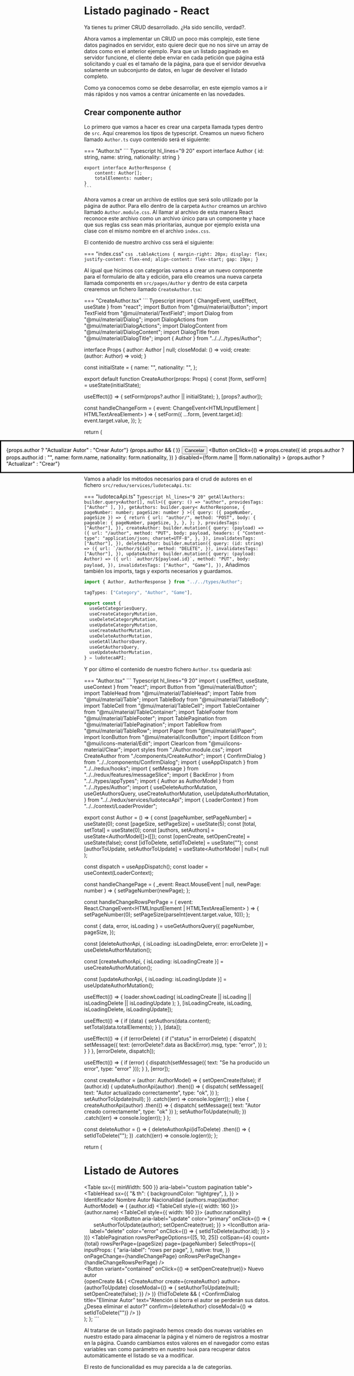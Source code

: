 # Listado paginado - React

Ya tienes tu primer CRUD desarrollado. ¿Ha sido sencillo, verdad?.

Ahora vamos a implementar un CRUD un poco más complejo, este tiene datos paginados en servidor, esto quiere decir que no nos sirve un array de datos como en el anterior ejemplo. 
Para que un listado paginado en servidor funcione, el cliente debe enviar en cada petición que página está solicitando y cual es el tamaño de la página, para que el servidor devuelva solamente un subconjunto de datos, en lugar de devolver el listado completo.

Como ya conocemos como se debe desarrollar, en este ejemplo vamos a ir más rápidos y nos vamos a centrar únicamente en las novedades.


## Crear componente author

Lo primero que vamos a hacer es crear una carpeta llamada types dentro de `src`. Aquí crearemos los tipos de typescript. Creamos un nuevo fichero llamado `Author.ts` cuyo contenido será el siguiente:

=== "Author.ts" 
    ``` Typescript hl_lines="9 20"
    export interface Author {
        id: string,
        name: string,
        nationality: string
    }

    export interface AuthorResponse {
        content: Author[];
        totalElements: number;
    }
    ```

Ahora vamos a crear un archivo de estilos que será solo utilizado por la página de author. Para ello dentro de la carpeta `Author` creamos un archivo llamado `Author.module.css`. Al llamar al archivo de esta manera React reconoce este archivo como un archivo único para un componente y hace que sus reglas css sean más prioritarias, aunque por ejemplo exista una clase con el mismo nombre en el archivo `index.css`.

El contenido de nuestro archivo css será el siguiente:

=== "index.css" 
    ``` css
.tableActions {
    margin-right: 20px;
    display: flex;
    justify-content: flex-end;
    align-content: flex-start;
    gap: 19px;
}
    ```

Al igual que hicimos con categorías vamos a crear un nuevo componente para el formulario de alta y edición, para ello creamos una nueva carpeta llamada components en `src/pages/Author` y dentro de esta carpeta crearemos un fichero llamado `CreateAuthor.tsx`:

=== "CreateAuthor.tsx" 
    ``` Typescript
import { ChangeEvent, useEffect, useState } from "react";
import Button from "@mui/material/Button";
import TextField from "@mui/material/TextField";
import Dialog from "@mui/material/Dialog";
import DialogActions from "@mui/material/DialogActions";
import DialogContent from "@mui/material/DialogContent";
import DialogTitle from "@mui/material/DialogTitle";
import { Author } from "../../../types/Author";

interface Props {
  author: Author | null;
  closeModal: () => void;
  create: (author: Author) => void;
}

const initialState = {
  name: "",
  nationality: "",
};

export default function CreateAuthor(props: Props) {
  const [form, setForm] = useState(initialState);

  useEffect(() => {
    setForm(props?.author || initialState);
  }, [props?.author]);

  const handleChangeForm = (
    event: ChangeEvent<HTMLInputElement | HTMLTextAreaElement>
  ) => {
    setForm({
      ...form,
      [event.target.id]: event.target.value,
    });
  };

  return (
    <div>
      <Dialog open={true} onClose={props.closeModal}>
        <DialogTitle>
          {props.author ? "Actualizar Autor" : "Crear Autor"}
        </DialogTitle>
        <DialogContent>
          {props.author && (
            <TextField
              margin="dense"
              disabled
              id="id"
              label="Id"
              fullWidth
              value={props.author.id}
              variant="standard"
            />
          )}
          <TextField
            margin="dense"
            id="name"
            label="Nombre"
            fullWidth
            variant="standard"
            onChange={handleChangeForm}
            value={form.name}
          />
          <TextField
            margin="dense"
            id="nationality"
            label="Nacionalidad"
            fullWidth
            variant="standard"
            onChange={handleChangeForm}
            value={form.nationality}
          />
        </DialogContent>
        <DialogActions>
          <Button onClick={props.closeModal}>Cancelar</Button>
          <Button
            onClick={() =>
              props.create({
                id: props.author ? props.author.id : "",
                name: form.name,
                nationality: form.nationality,
              })
            }
            disabled={!form.name || !form.nationality}
          >
            {props.author ? "Actualizar" : "Crear"}
          </Button>
        </DialogActions>
      </Dialog>
    </div>
  );
}
    ```

Como los autores tienen más campos hemos añadido un poco de funcionalidad extra que no teníamos en el formulario de categorías, pero no es demasiado complicada.

Vamos a añadir los métodos necesarios para el crud de autores en el fichero `src/redux/services/ludotecaApi.ts`:

=== "ludotecaApi.ts" 
    ``` Typescript hl_lines="9 20"
        getAllAuthors: builder.query<Author[], null>({
      query: () => "author",
      providesTags: ["Author" ],
    }),
    getAuthors: builder.query<
      AuthorResponse,
      { pageNumber: number; pageSize: number }
    >({
      query: ({ pageNumber, pageSize }) => {
        return {
          url: "author/",
          method: "POST",
          body: {
            pageable: {
              pageNumber,
              pageSize,
            },
          },
        };
      },
      providesTags: ["Author"],
    }),
    createAuthor: builder.mutation({
      query: (payload) => ({
        url: "/author",
        method: "PUT",
        body: payload,
        headers: {
          "Content-type": "application/json; charset=UTF-8",
        },
      }),
      invalidatesTags: ["Author"],
    }),
    deleteAuthor: builder.mutation({
      query: (id: string) => ({
        url: `/author/${id}`,
        method: "DELETE",
      }),
      invalidatesTags: ["Author"],
    }),
    updateAuthor: builder.mutation({
      query: (payload: Author) => ({
        url: `author/${payload.id}`,
        method: "PUT",
        body: payload,
      }),
      invalidatesTags: ["Author", "Game"],
    }),
    ```
Añadimos también los imports, tags y exports necesarios y guardamos.
``` Typescript
import { Author, AuthorResponse } from "../../types/Author";

tagTypes: ["Category", "Author", "Game"],

export const {
  useGetCategoriesQuery,
  useCreateCategoryMutation,
  useDeleteCategoryMutation,
  useUpdateCategoryMutation,
  useCreateAuthorMutation,
  useDeleteAuthorMutation,
  useGetAllAuthorsQuery,
  useGetAuthorsQuery,
  useUpdateAuthorMutation,
} = ludotecaAPI;
```

Y por último el contenido de nuestro fichero `Author.tsx` quedaría así:

=== "Author.tsx" 
    ``` Typescript hl_lines="9 20"
        import { useEffect, useState, useContext } from "react";
import Button from "@mui/material/Button";
import TableHead from "@mui/material/TableHead";
import Table from "@mui/material/Table";
import TableBody from "@mui/material/TableBody";
import TableCell from "@mui/material/TableCell";
import TableContainer from "@mui/material/TableContainer";
import TableFooter from "@mui/material/TableFooter";
import TablePagination from "@mui/material/TablePagination";
import TableRow from "@mui/material/TableRow";
import Paper from "@mui/material/Paper";
import IconButton from "@mui/material/IconButton";
import EditIcon from "@mui/icons-material/Edit";
import ClearIcon from "@mui/icons-material/Clear";
import styles from "./Author.module.css";
import CreateAuthor from "./components/CreateAuthor";
import { ConfirmDialog } from "../../components/ConfirmDialog";
import { useAppDispatch } from "../../redux/hooks";
import { setMessage } from "../../redux/features/messageSlice";
import { BackError } from "../../types/appTypes";
import { Author as AuthorModel } from "../../types/Author";
import {
  useDeleteAuthorMutation,
  useGetAuthorsQuery,
  useCreateAuthorMutation,
  useUpdateAuthorMutation,
} from "../../redux/services/ludotecaApi";
import { LoaderContext } from "../../context/LoaderProvider";

export const Author = () => {
  const [pageNumber, setPageNumber] = useState(0);
  const [pageSize, setPageSize] = useState(5);
  const [total, setTotal] = useState(0);
  const [authors, setAuthors] = useState<AuthorModel[]>([]);
  const [openCreate, setOpenCreate] = useState(false);
  const [idToDelete, setIdToDelete] = useState("");
  const [authorToUpdate, setAuthorToUpdate] = useState<AuthorModel | null>(
    null
  );

  const dispatch = useAppDispatch();
  const loader = useContext(LoaderContext);

  const handleChangePage = (
    _event: React.MouseEvent<HTMLButtonElement> | null,
    newPage: number
  ) => {
    setPageNumber(newPage);
  };

  const handleChangeRowsPerPage = (
    event: React.ChangeEvent<HTMLInputElement | HTMLTextAreaElement>
  ) => {
    setPageNumber(0);
    setPageSize(parseInt(event.target.value, 10));
  };

  const { data, error, isLoading } = useGetAuthorsQuery({
    pageNumber,
    pageSize,
  });

  const [deleteAuthorApi, { isLoading: isLoadingDelete, error: errorDelete }] =
    useDeleteAuthorMutation();

  const [createAuthorApi, { isLoading: isLoadingCreate }] =
    useCreateAuthorMutation();

  const [updateAuthorApi, { isLoading: isLoadingUpdate }] =
    useUpdateAuthorMutation();

  useEffect(() => {
    loader.showLoading(
      isLoadingCreate || isLoading || isLoadingDelete || isLoadingUpdate
    );
  }, [isLoadingCreate, isLoading, isLoadingDelete, isLoadingUpdate]);

  useEffect(() => {
    if (data) {
      setAuthors(data.content);
      setTotal(data.totalElements);
    }
  }, [data]);

  useEffect(() => {
    if (errorDelete) {
      if ("status" in errorDelete) {
        dispatch(
          setMessage({
            text: (errorDelete?.data as BackError).msg,
            type: "error",
          })
        );
      }
    }
  }, [errorDelete, dispatch]);

  useEffect(() => {
    if (error) {
      dispatch(setMessage({ text: "Se ha producido un error", type: "error" }));
    }
  }, [error]);

  const createAuthor = (author: AuthorModel) => {
    setOpenCreate(false);
    if (author.id) {
      updateAuthorApi(author)
        .then(() => {
          dispatch(
            setMessage({
              text: "Autor actualizado correctamente",
              type: "ok",
            })
          );
          setAuthorToUpdate(null);
        })
        .catch((err) => console.log(err));
    } else {
      createAuthorApi(author)
        .then(() => {
          dispatch(
            setMessage({ text: "Autor creado correctamente", type: "ok" })
          );
          setAuthorToUpdate(null);
        })
        .catch((err) => console.log(err));
    }
  };

  const deleteAuthor = () => {
    deleteAuthorApi(idToDelete)
      .then(() => {
        setIdToDelete("");
      })
      .catch((err) => console.log(err));
  };

  return (
    <div className="container">
      <h1>Listado de Autores</h1>
      <TableContainer component={Paper}>
        <Table sx={{ minWidth: 500 }} aria-label="custom pagination table">
          <TableHead
            sx={{
              "& th": {
                backgroundColor: "lightgrey",
              },
            }}
          >
            <TableRow>
              <TableCell>Identificador</TableCell>
              <TableCell>Nombre Autor</TableCell>
              <TableCell>Nacionalidad</TableCell>
              <TableCell align="right"></TableCell>
            </TableRow>
          </TableHead>
          <TableBody>
            {authors.map((author: AuthorModel) => (
              <TableRow key={author.id}>
                <TableCell component="th" scope="row">
                  {author.id}
                </TableCell>
                <TableCell style={{ width: 160 }}>{author.name}</TableCell>
                <TableCell style={{ width: 160 }}>
                  {author.nationality}
                </TableCell>
                <TableCell align="right">
                  <div className={styles.tableActions}>
                    <IconButton
                      aria-label="update"
                      color="primary"
                      onClick={() => {
                        setAuthorToUpdate(author);
                        setOpenCreate(true);
                      }}
                    >
                      <EditIcon />
                    </IconButton>
                    <IconButton
                      aria-label="delete"
                      color="error"
                      onClick={() => {
                        setIdToDelete(author.id);
                      }}
                    >
                      <ClearIcon />
                    </IconButton>
                  </div>
                </TableCell>
              </TableRow>
            ))}
          </TableBody>
          <TableFooter>
            <TableRow>
              <TablePagination
                rowsPerPageOptions={[5, 10, 25]}
                colSpan={4}
                count={total}
                rowsPerPage={pageSize}
                page={pageNumber}
                SelectProps={{
                  inputProps: {
                    "aria-label": "rows per page",
                  },
                  native: true,
                }}
                onPageChange={handleChangePage}
                onRowsPerPageChange={handleChangeRowsPerPage}
              />
            </TableRow>
          </TableFooter>
        </Table>
      </TableContainer>
      <div className="newButton">
        <Button variant="contained" onClick={() => setOpenCreate(true)}>
          Nuevo autor
        </Button>
      </div>
      {openCreate && (
        <CreateAuthor
          create={createAuthor}
          author={authorToUpdate}
          closeModal={() => {
            setAuthorToUpdate(null);
            setOpenCreate(false);
          }}
        />
      )}
      {!!idToDelete && (
        <ConfirmDialog
          title="Eliminar Autor"
          text="Atención si borra el autor se perderán sus datos. ¿Desea eliminar el autor?"
          confirm={deleteAuthor}
          closeModal={() => setIdToDelete("")}
        />
      )}
    </div>
  );
};
    ```

Al tratarse de un listado paginado hemos creado dos nuevas variables en nuestro estado para almacenar la página y el número de registros a mostrar en la página. Cuando cambiamos estos valores en el navegador como estas variables van como parámetro en nuestro `hook` para recuperar datos automáticamente el listado se va a modificar.

El resto de funcionalidad es muy parecida a la de categorías. 
